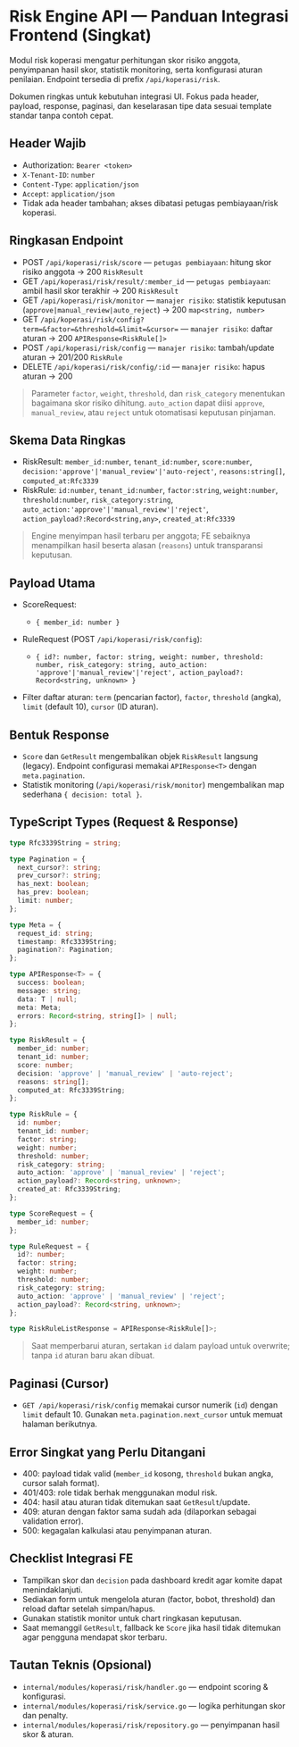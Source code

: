 # Risk Engine API — Panduan Integrasi Frontend (Singkat)

Modul risk koperasi mengatur perhitungan skor risiko anggota, penyimpanan hasil skor, statistik monitoring, serta konfigurasi aturan penilaian. Endpoint tersedia di prefix `/api/koperasi/risk`.

Dokumen ringkas untuk kebutuhan integrasi UI. Fokus pada header, payload, response, paginasi, dan keselarasan tipe data sesuai template standar tanpa contoh cepat.

## Header Wajib

- Authorization: `Bearer <token>`
- `X-Tenant-ID`: `number`
- `Content-Type`: `application/json`
- `Accept`: `application/json`
- Tidak ada header tambahan; akses dibatasi petugas pembiayaan/risk koperasi.

## Ringkasan Endpoint

- POST `/api/koperasi/risk/score` — `petugas pembiayaan`: hitung skor risiko anggota → 200 `RiskResult`
- GET `/api/koperasi/risk/result/:member_id` — `petugas pembiayaan`: ambil hasil skor terakhir → 200 `RiskResult`
- GET `/api/koperasi/risk/monitor` — `manajer risiko`: statistik keputusan (`approve|manual_review|auto_reject`) → 200 `map<string, number>`
- GET `/api/koperasi/risk/config?term=&factor=&threshold=&limit=&cursor=` — `manajer risiko`: daftar aturan → 200 `APIResponse<RiskRule[]>`
- POST `/api/koperasi/risk/config` — `manajer risiko`: tambah/update aturan → 201/200 `RiskRule`
- DELETE `/api/koperasi/risk/config/:id` — `manajer risiko`: hapus aturan → 200

> Parameter `factor`, `weight`, `threshold`, dan `risk_category` menentukan bagaimana skor risiko dihitung. `auto_action` dapat diisi `approve`, `manual_review`, atau `reject` untuk otomatisasi keputusan pinjaman.

## Skema Data Ringkas

- RiskResult: `member_id:number`, `tenant_id:number`, `score:number`, `decision:'approve'|'manual_review'|'auto-reject'`, `reasons:string[]`, `computed_at:Rfc3339`
- RiskRule: `id:number`, `tenant_id:number`, `factor:string`, `weight:number`, `threshold:number`, `risk_category:string`, `auto_action:'approve'|'manual_review'|'reject'`, `action_payload?:Record<string,any>`, `created_at:Rfc3339`

> Engine menyimpan hasil terbaru per anggota; FE sebaiknya menampilkan hasil beserta alasan (`reasons`) untuk transparansi keputusan.

## Payload Utama

- ScoreRequest:
  - `{ member_id: number }`

- RuleRequest (POST `/api/koperasi/risk/config`):
  - `{ id?: number, factor: string, weight: number, threshold: number, risk_category: string, auto_action: 'approve'|'manual_review'|'reject', action_payload?: Record<string, unknown> }`

- Filter daftar aturan: `term` (pencarian factor), `factor`, `threshold` (angka), `limit` (default 10), `cursor` (ID aturan).

## Bentuk Response

- `Score` dan `GetResult` mengembalikan objek `RiskResult` langsung (legacy). Endpoint configurasi memakai `APIResponse<T>` dengan `meta.pagination`.
- Statistik monitoring (`/api/koperasi/risk/monitor`) mengembalikan map sederhana `{ decision: total }`.

## TypeScript Types (Request & Response)

```ts
type Rfc3339String = string;

type Pagination = {
  next_cursor?: string;
  prev_cursor?: string;
  has_next: boolean;
  has_prev: boolean;
  limit: number;
};

type Meta = {
  request_id: string;
  timestamp: Rfc3339String;
  pagination?: Pagination;
};

type APIResponse<T> = {
  success: boolean;
  message: string;
  data: T | null;
  meta: Meta;
  errors: Record<string, string[]> | null;
};

type RiskResult = {
  member_id: number;
  tenant_id: number;
  score: number;
  decision: 'approve' | 'manual_review' | 'auto-reject';
  reasons: string[];
  computed_at: Rfc3339String;
};

type RiskRule = {
  id: number;
  tenant_id: number;
  factor: string;
  weight: number;
  threshold: number;
  risk_category: string;
  auto_action: 'approve' | 'manual_review' | 'reject';
  action_payload?: Record<string, unknown>;
  created_at: Rfc3339String;
};

type ScoreRequest = {
  member_id: number;
};

type RuleRequest = {
  id?: number;
  factor: string;
  weight: number;
  threshold: number;
  risk_category: string;
  auto_action: 'approve' | 'manual_review' | 'reject';
  action_payload?: Record<string, unknown>;
};

type RiskRuleListResponse = APIResponse<RiskRule[]>;
```

> Saat memperbarui aturan, sertakan `id` dalam payload untuk overwrite; tanpa `id` aturan baru akan dibuat.

## Paginasi (Cursor)

- `GET /api/koperasi/risk/config` memakai cursor numerik (`id`) dengan `limit` default 10. Gunakan `meta.pagination.next_cursor` untuk memuat halaman berikutnya.

## Error Singkat yang Perlu Ditangani

- 400: payload tidak valid (`member_id` kosong, `threshold` bukan angka, cursor salah format).
- 401/403: role tidak berhak menggunakan modul risk.
- 404: hasil atau aturan tidak ditemukan saat `GetResult`/update.
- 409: aturan dengan faktor sama sudah ada (dilaporkan sebagai validation error).
- 500: kegagalan kalkulasi atau penyimpanan aturan.

## Checklist Integrasi FE

- Tampilkan skor dan `decision` pada dashboard kredit agar komite dapat menindaklanjuti.
- Sediakan form untuk mengelola aturan (factor, bobot, threshold) dan reload daftar setelah simpan/hapus.
- Gunakan statistik monitor untuk chart ringkasan keputusan.
- Saat memanggil `GetResult`, fallback ke `Score` jika hasil tidak ditemukan agar pengguna mendapat skor terbaru.

## Tautan Teknis (Opsional)

- `internal/modules/koperasi/risk/handler.go` — endpoint scoring & konfigurasi.
- `internal/modules/koperasi/risk/service.go` — logika perhitungan skor dan penalty.
- `internal/modules/koperasi/risk/repository.go` — penyimpanan hasil skor & aturan.
